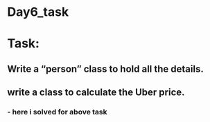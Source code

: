 # Day6_task
# Task:
## Write a “person” class to hold all the details.
## write a class to calculate the Uber price.

### - here i solved for above task

